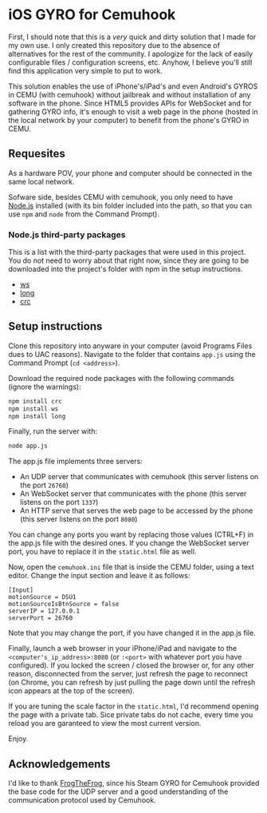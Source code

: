 # iOS GYRO for Cemuhook

First, I should note that this is a *very* quick and dirty solution that I made for my own use. I only created this repository due to the absence of alternatives for the rest of the community. I apologize for the lack of easily configurable files / configuration screens, etc. Anyhow, I believe you'll still find this application very simple to put to work.

This solution enables the use of iPhone's/iPad's and even Android's GYROS in CEMU (with cemuhook) without jailbreak and without installation of any software in the phone. Since HTML5 provides APIs for WebSocket and for gathering GYRO info, it's enough to visit a web page in the phone (hosted in the local network by your computer) to benefit from the phone's GYRO in CEMU.

## Requesites

As a hardware POV, your phone and computer should be connected in the same local network.

Sofware side, besides CEMU with cemuhook, you only need to have [Node.js](https://nodejs.org/) installed (with its bin folder included into the path, so that you can use `npm` and `node` from the Command Prompt).

### Node.js third-party packages

This is a list with the third-party packages that were used in this project. You do not need to worry about that right now, since they are going to be downloaded into the project's folder with npm in the setup instructions.

 - [ws](https://github.com/websockets/ws)
 - [long](https://www.npmjs.com/package/long)
 - [crc](https://www.npmjs.com/package/crc)

## Setup instructions

Clone this repository into anyware in your computer (avoid Programs Files dues to UAC reasons). Navigate to the folder that contains `app.js` using the Command Prompt (`cd <address>`).

Download the required node packages with the following commands (ignore the warnings):

```sh
npm install crc
npm install ws
npm install long
```

Finally, run the server with:

```sh
node app.js
```

The app.js file implements three servers:

 - An UDP server that communicates with cemuhook (this server listens on the port `26760`)
 - An WebSocket server that communicates with the phone (this server listens on the port `1337`)
 - An HTTP serve that serves the web page to be accessed by the phone (this server listens on the port `8080`)

You can change any ports you want by replacing those values (CTRL+F) in the app.js file with the desired ones. If you change the WebSocket server port, you have to replace it in the `static.html` file as well.

Now, open the `cemuhook.ini` file that is inside the CEMU folder, using a text editor. Change the input section and leave it as follows:

```
[Input]
motionSource = DSU1
motionSourceIsBtnSource = false
serverIP = 127.0.0.1
serverPort = 26760
```

Note that you may change the port, if you have changed it in the app.js file.

Finally, launch a web browser in your iPhone/iPad and navigate to the `<computer's_ip_address>:8080` (or `:<port>` with whatever port you have configured). If you locked the screen / closed the browser or, for any other reason, disconnected from the server, just refresh the page to reconnect (on Chrome, you can refresh by just pulling the page down until the refresh icon appears at the top of the screen).

If you are tuning the scale factor in the `static.html`, I'd recommend opening the page with a private tab. Sice private tabs do not cache, every time you reload you are garanteed to view the most current version.

Enjoy.

## Acknowledgements

I'd like to thank [FrogTheFrog](https://github.com/FrogTheFrog/steam-gyro-for-cemuhook), since his Steam GYRO for Cemuhook provided the base code for the UDP server and a good understanding of the communication protocol used by Cemuhook.

